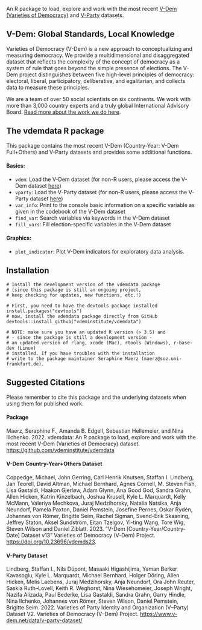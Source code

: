 
An R package to load, explore and work with the most recent [V-Dem (Varieties of Democracy)](https://www.v-dem.net/vdemds.html) and [V-Party](https://www.v-dem.net/vpartyds.html) datasets. 

## V-Dem: Global Standards, Local Knowledge ##

Varieties of Democracy (V-Dem) is a new approach to conceptualizing and measuring democracy. We provide a multidimensional and disaggregated dataset that reflects the complexity of the concept of democracy as a system of rule that goes beyond the simple presence of elections. The V-Dem project distinguishes between five high-level principles of democracy: electoral, liberal, participatory, deliberative, and egalitarian, and collects data to measure these principles. 

We are a team of over 50 social scientists on six continents. We work with more than 3,000 country experts and a truly global International Advisory Board. [Read more about the work we do here](https://www.v-dem.net/).


## The vdemdata R package ##

This package contains the most recent V-Dem (Country-Year: V-Dem Full+Others) and V-Party datasets and provides some additional functions.

#### Basics: ####
* `vdem`: Load the V-Dem dataset (for non-R users, please access the V-Dem dataset [here](https://www.v-dem.net/vdemds.html))
* `vparty`: Load the V-Party dataset (for non-R users, please access the V-Party dataset [here](https://www.v-dem.net/vpartyds.html))
* `var_info`: Print to the console basic information on a specific variable as given in the codebook of the V-Dem dataset
* `find_var`: Search variables via keywords in the V-Dem dataset
* `fill_vars`: Fill election-specific variables in the V-Dem dataset

#### Graphics: ####
* `plot_indicator`: Plot V-Dem indicators for exploratory data analysis.


## Installation ##

```
# Install the development version of the vdemdata package 
# (since this package is still an ongoing project, 
# keep checking for updates, new functions, etc.!)

# First, you need to have the devtools package installed
install.packages("devtools")
# now, install the vdemdata package directly from GitHub
devtools::install_github("vdeminstitute/vdemdata")

# NOTE: make sure you have an updated R version (> 3.5) and
# - since the package is still a development version - 
# an updated version of rlang, xcode (Mac), rtools (Windows), r-base-dev (Linux)
# installed. If you have troubles with the installation 
# write to the package maintainer Seraphine Maerz (maerz@soz.uni-frankfurt.de).
```

## Suggested Citations ##

Please remember to cite this package and the underlying datasets when using them for published work. 

#### Package ####

Maerz, Seraphine F., Amanda B. Edgell, Sebastian Hellemeier, and Nina Illchenko. 2022. vdemdata: An R package to load, explore and work with the most recent V-Dem (Varieties of Democracy) dataset. https://github.com/vdeminstitute/vdemdata


#### V-Dem Country-Year+Others Dataset ####

Coppedge, Michael, John Gerring, Carl Henrik Knutsen, Staffan I. Lindberg, Jan Teorell, David Altman, Michael Bernhard, Agnes Cornell, M. Steven Fish, Lisa Gastaldi, Haakon Gjerløw, Adam Glynn, Ana Good God, Sandra Grahn, Allen Hicken, Katrin Kinzelbach, Joshua Krusell, Kyle L. Marquardt, Kelly McMann, Valeriya Mechkova, Juraj Medzihorsky, Natalia Natsika, Anja Neundorf, Pamela Paxton, Daniel Pemstein, Josefine Pernes, Oskar Rydén, Johannes von Römer, Brigitte Seim, Rachel Sigman, Svend-Erik Skaaning, Jeffrey Staton, Aksel Sundström, Eitan Tzelgov, Yi-ting Wang, Tore Wig, Steven Wilson and Daniel Ziblatt. 2023. ”V-Dem [Country-Year/Country-Date] Dataset v13” Varieties of Democracy (V-Dem) Project. https://doi.org/10.23696/vdemds23.


#### V-Party Dataset ####

Lindberg, Staffan I., Nils Düpont, Masaaki Higashijima, Yaman Berker Kavasoglu, Kyle L. Marquardt, Michael Bernhard, Holger Döring, Allen Hicken, Melis Laebens, Juraj Medzihorsky, Anja Neundorf, Ora John Reuter, Saskia Ruth–Lovell, Keith R. Weghorst, Nina Wiesehomeier, Joseph Wright, Nazifa Alizada, Paul Bederke, Lisa Gastaldi, Sandra Grahn, Garry Hindle, Nina Ilchenko, Johannes von Römer, Steven Wilson, Daniel Pemstein, Brigitte Seim. 2022. Varieties of Party Identity and Organization (V–Party) Dataset V2. Varieties of Democracy (V–Dem) Project. https://www.v-dem.net/data/v-party-dataset/

